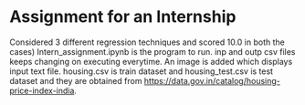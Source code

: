 # Assignment for an Internship
Considered 3 different regression techniques and scored 10.0 in both the cases) 
Intern_assignment.ipynb is the program to run.
inp and outp csv files keeps changing on executing everytime.
An image is added which displays input text file.
housing.csv is train dataset and housing_test.csv is test dataset and they are obtained from https://data.gov.in/catalog/housing-price-index-india.

